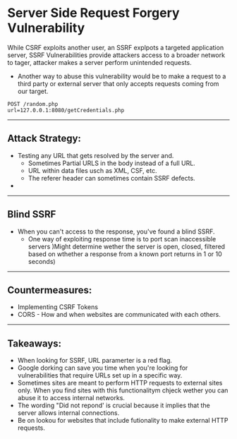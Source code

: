 # Server Side Request Forgery Vulnerability

While CSRF exploits another user, an SSRF explpots a targeted application server, SSRF Vulnerabilities provide attackers access to a broader network to tager, attacker makes a server perform unintended requests.
- Another way to abuse this vulnerability would be to make a request to a third
party or external server that only accepts requests coming from our target.

```
POST /random.php
url=127.0.0.1:8080/getCredentials.php
```

***

## Attack Strategy: 

- Testing any URL that gets resolved by the server and.
	- Sometimes Partial URLS in the body instead of a full URL.
	- URL within data files usch as XML, CSF, etc.
	- The referer header can sometimes contain SSRF defects. 
- 

***

## Blind SSRF
- When you can't access to the response, you've found a blind SSRF.
	- One way of exploiting response time is to port scan inaccessible servers )Might determine wether the server is open, closed, filtered based on wthether a response from a known port returns in 1 or 10 seconds)

*** 

## Countermeasures:

- Implementing CSRF Tokens
- CORS - How and when websites are communicated with each others.

***

## Takeaways: 

- When looking for SSRF, URL paramerter is a red flag.
- Google dorking can save you time when you're looking for vulnerabilities that require URLs set up in a specific way.
- Sometimes sites are meant to perform HTTP requests to external sites only. When you find sites with this functionalitym chjeck wether you can abuse it to access internal networks.
- The wording "Did not repond' is crucial because it implies that the server allows internal connections.
- Be on lookou for websites that include futionality to make external HTTP requests.


